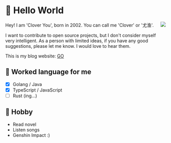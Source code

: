 # 🥳 Hello World

<img align="right" src="https://github-readme-stats.vercel.app/api?username=Clover-You">

Hey! I am 'Clover You', born in 2002. You can call me 'Clover' or '尤渔'.

I want to contribute to open source projects, but I don't consider myself very intelligent. As a person with limited ideas, if you have any good suggestions, please let me know. I would love to hear them.

This is my blog website: <a target="_blank" href="https://www.ctong.top"> GO </a>

## 💬 Worked language for me

- [x] Golang / Java
- [x] TypeScript / JavaScript
- [ ] Rust (ing...)

## 👀 Hobby
- Read novel
- Listen songs
- Genshin Impact :)
